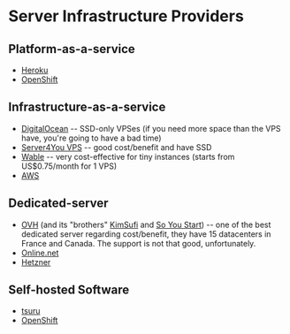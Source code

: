# Server Infrastructure Providers

## Platform-as-a-service

- [Heroku](http://heroku.com/)
- [OpenShift](https://www.openshift.com/)

## Infrastructure-as-a-service

- [DigitalOcean](http://bit.ly/docloud) -- SSD-only VPSes (if you need more space than the VPS have, you're going to have a bad time)
- [Server4You VPS](http://www.server4you.com/vps/) -- good cost/benefit and have SSD
- [Wable](https://wable.com/) -- very cost-effective for tiny instances (starts from US$0.75/month for 1 VPS)
- [AWS](https://aws.amazon.com/)

## Dedicated-server

- [OVH](https://www.ovh.com/) (and its "brothers" [KimSufi](https://www.kimsufi.com/en/) and [So You Start](http://www.soyoustart.com/)) -- one of the best dedicated server regarding cost/benefit, they have 15 datacenters in France and Canada. The support is not that good, unfortunately.
- [Online.net](http://www.online.net/)
- [Hetzner](https://www.hetzner.de/)

## Self-hosted Software

- [tsuru](http://tsuru.io)
- [OpenShift](https://www.openshift.com/)
